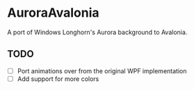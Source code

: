 # AuroraAvalonia

A port of Windows Longhorn's Aurora background to Avalonia.


## TODO
- [ ] Port animations over from the original WPF implementation
- [ ] Add support for more colors

